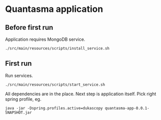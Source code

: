 # Quantasma application

## Before first run

Application requires MongoDB service.

    ./src/main/resources/scripts/install_service.sh

## First run

Run services.

    ./src/main/resources/scripts/start_service.sh

All dependencies are in the place. Next step is application itself. Pick right spring profile, eg.

    java -jar -Dspring.profiles.active=dukascopy quantasma-app-0.0.1-SNAPSHOT.jar
